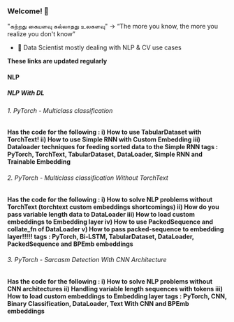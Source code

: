 ### Welcome! 👋

<!--
**sanjeevr5/sanjeevr5** is a ✨ _special_ ✨ repository because its `README.md` (this file) appears on your GitHub profile.
My 💪 work can be seen here: 

Here are some ideas to get you started:

- 🔭 I’m currently working at TCS
- 🌱 I’m currently learning Data Science On AWS
- 👯 I’m looking to collaborate on ...
- 🤔 I’m looking for help with ...
- 💬 Ask me about ...
- 📫 How to reach me: ...
- 😄 Pronouns: ...
- ⚡ Fun fact: ...
-->
"கற்றது கையளவு கல்லாதது உலகளவு" ->  “The more you know, the more you realize you don't know”
- 🔭 Data Scientist mostly dealing with NLP & CV use cases

<b> These links are updated regularly</b>
#### NLP

##### NLP With DL

###### 1. PyTorch - Multiclass classification 
<b> Has the code for the following : <b>
i) How to use TabularDataset with TorchText!
ii) How to use Simple RNN with Custom Embedding
iii) Dataloader techniques for feeding sorted data to the Simple RNN
<b> tags : PyTorch, TorchText, TabularDataset, DataLoader, Simple RNN and Trainable Embedding </b>

###### 2. PyTorch - Multiclass classification Without TorchText
<b> Has the code for the following : <b>
  i) How to solve NLP problems without TorchText (torchtext custom embeddings shortcomings)
  ii) How do you pass variable length data to DataLoader
  iii) How to load custom embeddings to Embedding layer
  iv) How to use PackedSequence and collate_fn of DataLoader
  v) How to pass packed-sequence to embedding layer!!!!!
  <b> tags : PyTorch, Bi-LSTM, TabularDataset, DataLoader, PackedSequence and BPEmb embeddings </b>

###### 3. PyTorch - Sarcasm Detection With CNN Architecture
<b> Has the code for the following : <b>
  i) How to solve NLP problems without CNN architectures
  ii) Handling variable length sequences with <pad> tokens
  iii) How to load custom embeddings to Embedding layer
  <b> tags : PyTorch, CNN, Binary Classification, DataLoader, Text With CNN and BPEmb embeddings </b>


